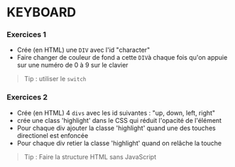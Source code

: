 # KEYBOARD

### Exercices 1 
- Crée (en HTML) une `DIV` avec l'id "character" 
- Faire changer de couleur de fond a cette `DIV`à chaque fois qu'on appuie sur une numéro de 0 à 9 sur le clavier

> Tip : utiliser le `switch`

### Exercices 2
- Crée (en HTML) 4 `divs` avec les id suivantes : "up, down, left, right"
- crée une class 'highlight' dans le CSS qui réduit l'opacité de l'élément
- Pour chaque div ajouter la classe 'highlight' quand une des touches directionel est enfoncée
- Pour chaque div retier la classe 'highlight' quand on relâche la touche

> Tip : Faire la structure HTML sans JavaScript
 



